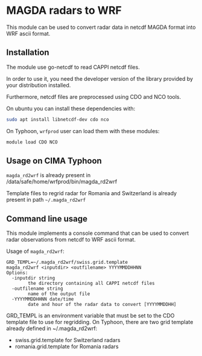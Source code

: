 # MAGDA radars to WRF

This module can be used to convert radar data in netcdf 
MAGDA format into WRF ascii format.

## Installation

The module use go-netcdf to read CAPPI netcdf files.

In order to use it, you need the developer version of the
library provided by your distribution installed.

Furthermore, netcdf files are preprocessed using CDO and NCO tools.

On ubuntu you can install these dependencies with:

```bash
sudo apt install libnetcdf-dev cdo nco
```

On Typhoon, `wrfprod` user can load them with these modules:

```bash
module load CDO NCO
```

## Usage on CIMA Typhoon

`magda_rd2wrf` is already present in /data/safe/home/wrfprod/bin/magda_rd2wrf

Template files to regrid radar for Romania and Switzerland is already present in path `~/.magda_rd2wrf`

## Command line usage

This module implements a console command
that can be used to convert radar observations from
netcdf to WRF ascii format.

Usage of `magda_rd2wrf`:

```
GRD_TEMPL=~/.magda_rd2wrf/swiss.grid.template
magda_rd2wrf <inputdir> <outfilename> YYYYMMDDHHNN
Options:
  -inputdir string
        the directory containing all CAPPI netcdf files
  -outfilename string
        name of the output file
  -YYYYMMDDHHNN date/time
        date and hour of the radar data to convert [YYYYMMDDHH]
```

GRD_TEMPL is an environment variable that must be set to the CDO template file to use for regridding. 
On Typhoon, there are two grid template already defined in ~/.magda_rd2wrf:

* swiss.grid.template for Switzerland radars
* romania.grid.template for Romania radars